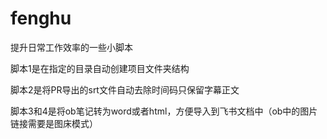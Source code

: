 # fenghu
提升日常工作效率的一些小脚本

脚本1是在指定的目录自动创建项目文件夹结构

脚本2是将PR导出的srt文件自动去除时间码只保留字幕正文

脚本3和4是将ob笔记转为word或者html，方便导入到飞书文档中（ob中的图片链接需要是图床模式）
